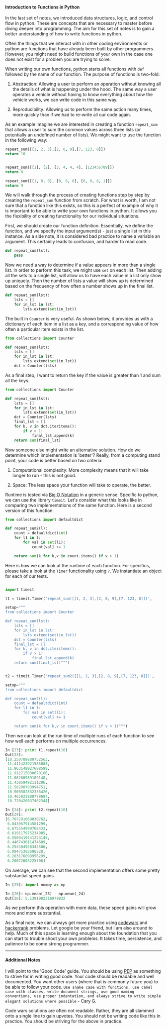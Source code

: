 #### Introduction to Functions in Python

In the last set of notes, we introduced data structures, logic, and control flow in python.  These are concepts that are necessary to master before diving deeper into programming.  The aim for this set of notes is to gain a better understanding of how to write functions in python.

Often the things that we interact with in other coding environments or python are functions that have already been built by other programmers.  However, you might need to build functions of your own in the case one does not exist for a problem you are trying to solve.

When writing our own functions, python starts all functions with `def` followed by the name of our function.  The purpose of functions is two-fold:

1. Abstraction: Allowing a user to perform an operation without knowing all the details of what is happening under the hood.  The same way a user operates a vehicle without having to know everything about how the vehicle works, we can write code in this same way.

2. Reproducibility: Allowing us to perform the same action many times, more quickly than if we had to re-write all our code again.  

As an example imagine we are interested in creating a function `repeat_sum` that allows a user to sum the common values across three lists (or potentially an undefined number of lists).  We might want to use the function in the following way:

```python
repeat_sum([[1, 2, 3],[2, 8, 9],[7, 123, 8]])
return 10


repeat_sum([[1], [2], [3, 4, 4, 4], [123456789]])
return 0

repeat_sum([[1, 8, 8], [8, 8, 8], [8, 8, 8, 1]])
return 9
```

We will walk through the process of creating functions step by step by creating the `repeat_sum` function from scratch.  For what is worth, I am not sure that a function like this exists, so this is a perfect of example of why it is important to be able to write your own functions in python.  It allows you the flexibility of creating functionality for our individual situations.

First, we should create our function definition.  Essentially, we define the function, and we specify the input argument(s) - just a single list in this instance.  As a side note, it is considered bad practice to name a variable an argument.  This certainly leads to confusion, and harder to read code.  

```python
def repeat_sum(lst):
    pass
```

Now we need a way to determine if a value appears in more than a single list.  In order to perform this task, we might use `set` on each list.  Then adding all the sets to a single list, will allow us to have each value in a list only show up uniquely.  Then the number of lists a value will show up is determined based on the frequency of how often a number shows up in the final list.

```python
def repeat_sum(lst):
    lsts = []
    for in_lst in lst:
        lsts.extend(set(in_lst))    
```

The built in `Counter` is very useful.  As shown below, it provides us with a dictionary of each item in a list as a key, and a corresponding value of how often a particular item exists in the list.

```python
from collections import Counter

def repeat_sum(lst):
    lsts = []
    for in_lst in lst:
        lsts.extend(set(in_lst))
    dct = Counter(lsts)
```

As a final step, I want to return the key if the value is greater than 1 and sum all the keys.

```python
from collections import Counter

def repeat_sum(lst):
    lsts = []
    for in_lst in lst:
        lsts.extend(set(in_lst))
    dct = Counter(lsts)
    final_lst = []
    for k, v in dct.iteritems():
        if v > 1:
            final_lst.append(k)
    return sum(final_lst)
```

Now someone else might write an alternative solution.  How do we determine which implementation is 'better'?  Really, from a computing stand point, your code is better based on two criteria:

1. Computational complexity: More complexity means that it will take longer to run - this is not good.

2. Space: The less space your function will take to operate, the better.

Runtime is tested via [Big O Notation](http://web.mit.edu/16.070/www/lecture/big_o.pdf) in a generic sense.  Specific to python, we can use the library `timeit`.  Let's consider what this looks like in comparing two implementations of the same function.  Here is a second version of this function:

```python
from collections import defaultdict

def repeat_sum2(l):
    count = defaultdict(int)
    for l1 in l:
        for val in set(l1):
            count[val] += 1

    return sum(k for k,v in count.items() if v > 1)
```

Here is how we can look at the runtime of each function.  For specifics, please take a look at the `Timer` functionality using `?`.  We instantiate an object for each of our tests.

```python

import timeit

t1 = timeit.Timer('repeat_sum([[1, 2, 3],[2, 8, 9],[7, 123, 8]])',

setup="""
from collections import Counter

def repeat_sum(lst):
    lsts = []
    for in_lst in lst:
        lsts.extend(set(in_lst))
    dct = Counter(lsts)
    final_lst = []
    for k, v in dct.iteritems():
        if v > 1:
            final_lst.append(k)
    return sum(final_lst)""")


t2 = timeit.Timer('repeat_sum2([[1, 2, 3],[2, 8, 9],[7, 123, 8]])',

setup="""
from collections import defaultdict

def repeat_sum2(l):
    count = defaultdict(int)
    for l1 in l:
        for val in set(l1):
            count[val] += 1

    return sum(k for k,v in count.items() if v > 1)""")

```

Then we can look at the run time of multiple runs of each function to see how well each performs on multiple occurrences.  

```python
In [23]: print t1.repeat(10)
Out[23]:
[10.250789880752563,
 11.411423921585083,
 11.863148927688599,
 11.911715030670166,
 11.08260989189148,
 11.43059492111206,
 11.58208703994751,
 10.906582832336426,
 10.465823888778687,
 10.720420837402344]

In [24]: print t2.repeat(10)
Out[24]:
[6.767291069030762,
 6.843967914581299,
 6.675554990768433,
 6.619117975234985,
 6.5509419441223145,
 6.446743011474609,
 6.253304958343506,
 6.09475302696228,
 6.283176898956299,
 6.20072603225708]
```

On average, we can see that the second implementation offers some pretty substantial speed gains.

```python
In [25]: import numpy as np

In [26]: np.mean(_23) - np.mean(_24)
Out[26]: 5.1391982316970832
```
As we perform this operation with more data, these speed gains will grow more and more substantial.

As a final note, we can always get more practice using [codewars](https://www.codewars.com/) and [hackerrank](https://www.hackerrank.com/) problems.  Let google be your friend, but I am also around to help.  Much of this space is learning enough about the foundation that you can start to trouble shoot your own problems.  It takes time, persistence, and patience to be come strong programmer.

______

#### Additional Notes

I will point to the 'Good Code' guide.  You should be using  [PEP](https://www.python.org/dev/peps/pep-0008/) as something to strive for in writing good code.  Your code should be readable and well documented.  You want other users (where that is commonly future you) to be able to follow your code.  `Use snake case with functions, use camel case with classes, write document strings, use good naming conventions, use proper indentation, and always strive to write simple elegant solutions where possible` - Cary G.  

Code wars solutions are often not readable.  Rather, they are all slammed onto a single line to gain upvotes.  You should not be writing code like this in practice.  You should be striving for the above in practice.   
